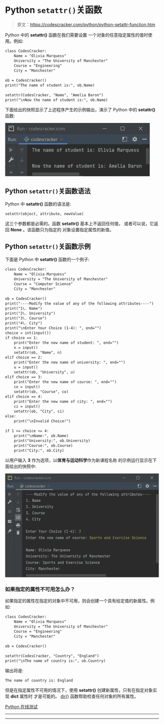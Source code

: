 # Python `setattr()`关函数

> 原文：<https://codescracker.com/python/python-setattr-function.htm>

Python 中的 **setattr()** 函数在我们需要设置 一个对象的任意指定属性的值时使用。例如:

```
class CodesCracker:
    Name = "Olivia Marquess"
    University = "The University of Manchester"
    Course = "Engineering"
    City = "Manchester"

ob = CodesCracker()
print("The name of student is:", ob.Name)

setattr(CodesCracker, "Name", "Amelia Baron")
print("\nNow the name of student is:", ob.Name)
```

下面给出的快照显示了上述程序产生的示例输出，演示了 Python 中的 **setattr()** 函数:

![python setattr function](img/c5b43d255924c469293ba6e20627c2d3.png)

## Python `setattr()`关函数语法

Python 中 **setattr()** 函数的语法是:

```
setattr(object, attribute, newValue)
```

这三个参数都是必需的。函数 **setattr()** 基本上不返回任何值， 或者可以说，它返回 **None** 。该函数只为指定的 对象设置指定属性的新值。

## Python `setattr()`关函数示例

下面是 Python 中 **setattr()** 函数的一个例子:

```
class CodesCracker:
    Name = "Olivia Marquess"
    University = "The University of Manchester"
    Course = "Computer Science"
    City = "Manchester"

ob = CodesCracker()
print("----Modify the value of any of the following attributes----")
print("1\. Name")
print("2\. University")
print("3\. Course")
print("4\. City")
print("\nEnter Your Choice (1-4): ", end="")
choice = int(input())
if choice == 1:
    print("Enter the new name of student: ", end="")
    n = input()
    setattr(ob, "Name", n)
elif choice == 2:
    print("Enter the new name of university: ", end="")
    u = input()
    setattr(ob, "University", u)
elif choice == 3:
    print("Enter the new name of course: ", end="")
    co = input()
    setattr(ob, "Course", co)
elif choice == 4:
    print("Enter the new name of city: ", end="")
    ci = input()
    setattr(ob, "City", ci)
else:
    print("\nInvalid Choice!")

if 1 <= choice <= 4:
    print("\nName:", ob.Name)
    print("University:", ob.University)
    print("Course:", ob.Course)
    print("City:", ob.City)
```

以用户输入 **3** 作为选项，以**体育与运动科学**作为新课程名称 的示例运行显示在下面给出的快照中:

![python setattr function example](img/07232d4609985712b5cbc4fe478f6f26.png)

### 如果指定的属性不可用怎么办？

如果指定的属性在指定的对象中不可用，则会创建一个具有给定值的新属性。例如:

```
class CodesCracker:
    Name = "Olivia Marquess"
    University = "The University of Manchester"
    Course = "Engineering"
    City = "Manchester"

ob = CodesCracker()

setattr(CodesCracker, "Country", "England")
print("\nThe name of country is:", ob.Country)
```

输出将是:

```
The name of country is: England
```

但是在指定属性不可用的情况下，使用 **setattr()** 创建新属性，只有在指定对象实现 **__dict__** 属性时 才是可能的。 [dir()](/python/python-dir-function.htm) 函数帮助检查任何对象的所有属性。

[Python 在线测试](/exam/showtest.php?subid=10)

* * *

* * *